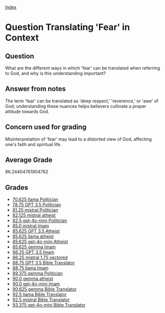 
[Index](../../index.md)
# Question Translating 'Fear' in Context
## Question
What are the different ways in which 'fear' can be translated when referring to God, and why is this understanding important?

## Answer from notes
The term 'fear' can be translated as 'deep respect,' 'reverence,' or 'awe' of God; understanding these nuances helps believers cultivate a proper attitude towards God.

## Concern used for grading
Misinterpretation of 'fear' may lead to a distorted view of God, affecting one's faith and spiritual life.

## Average Grade
86.24404761904762

## Grades
 * [70.625 llama Politician](../answers/llama_Politician/Translating__Fear__in_Context.md)
 * [78.75 GPT 3.5 Politician](../answers/GPT_3.5_Politician/Translating__Fear__in_Context.md)
 * [81.25 mistral Politician](../answers/mistral_Politician/Translating__Fear__in_Context.md)
 * [82.125 mistral atheist](../answers/mistral_atheist/Translating__Fear__in_Context.md)
 * [82.5 gpt-4o-mini Politician](../answers/gpt-4o-mini_Politician/Translating__Fear__in_Context.md)
 * [85.0 mistral Imam](../answers/mistral_Imam/Translating__Fear__in_Context.md)
 * [85.625 GPT 3.5 Atheist](../answers/GPT_3.5_Atheist/Translating__Fear__in_Context.md)
 * [85.625 llama atheist](../answers/llama_atheist/Translating__Fear__in_Context.md)
 * [85.625 gpt-4o-mini Atheist](../answers/gpt-4o-mini_Atheist/Translating__Fear__in_Context.md)
 * [85.625 gemma Imam](../answers/gemma_Imam/Translating__Fear__in_Context.md)
 * [86.25 GPT 3.5 Imam](../answers/GPT_3.5_Imam/Translating__Fear__in_Context.md)
 * [86.25 mistral 1.75 vectored](../answers/mistral_1.75_vectored/Translating__Fear__in_Context.md)
 * [88.75 GPT 3.5 Bible Translator](../answers/GPT_3.5_Bible_Translator/Translating__Fear__in_Context.md)
 * [88.75 llama Imam](../answers/llama_Imam/Translating__Fear__in_Context.md)
 * [89.375 gemma Politician](../answers/gemma_Politician/Translating__Fear__in_Context.md)
 * [90.0 gemma atheist](../answers/gemma_atheist/Translating__Fear__in_Context.md)
 * [90.0 gpt-4o-mini Imam](../answers/gpt-4o-mini_Imam/Translating__Fear__in_Context.md)
 * [90.625 gemma Bible Translator](../answers/gemma_Bible_Translator/Translating__Fear__in_Context.md)
 * [92.5 llama Bible Translator](../answers/llama_Bible_Translator/Translating__Fear__in_Context.md)
 * [92.5 mistral Bible Translator](../answers/mistral_Bible_Translator/Translating__Fear__in_Context.md)
 * [93.375 gpt-4o-mini Bible Translator](../answers/gpt-4o-mini_Bible_Translator/Translating__Fear__in_Context.md)
